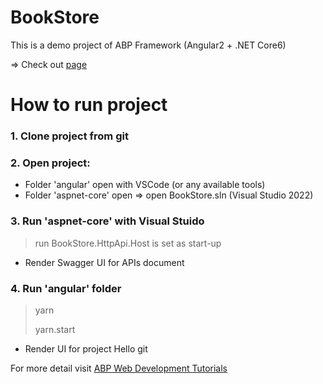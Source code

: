 # BookStore
This is a demo project of ABP Framework (Angular2 + .NET Core6)

=> Check out [page](https://abp.io/)

# How to run project
### 1. Clone project from git 

### 2. Open project:
  - Folder 'angular' open with VSCode (or any available tools)
  - Folder 'aspnet-core' open => open BookStore.sln (Visual Studio 2022)
  
### 3. Run 'aspnet-core' with Visual Stuido 
  > run BookStore.HttpApi.Host is set as start-up
  - Render Swagger UI for APIs document

### 4. Run 'angular' folder 
   > yarn 
   > 
   > yarn.start 
   - Render UI for project
   Hello git

For more detail visit [ABP Web Development Tutorials](https://docs.abp.io/en/abp/6.0/Tutorials/Part-1?UI=NG&DB=EF)
